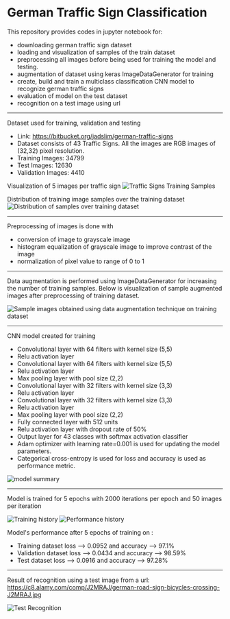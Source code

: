 # German Traffic Sign Classification
This repository provides codes in jupyter notebook for:
- downloading german traffic sign dataset
- loading and visualization of samples of the train dataset
- preprocessing all images before being used for training the model and testing.
- augmentation of dataset using keras ImageDataGenerator for training
- create, build and train a multiclass classification CNN model to recognize german traffic signs
- evaluation of model on the test dataset
- recognition on a test image using url

--------------------------------------
Dataset used for training, validation and testing
- Link: https://bitbucket.org/jadslim/german-traffic-signs
- Dataset consists of 43 Traffic Signs. All the images are RGB images of (32,32) pixel resolution.
- Training Images: 34799
- Test Images: 12630
- Validation Images: 4410

Visualization of 5 images per traffic sign
![Traffic Signs Training Samples](images/signnames_samples.jpg)

Distribution of training image samples over the training dataset
![Distribution of samples over training dataset](images/Dist_of_sample.jpg)

--------------------------------------
Preprocessing of images is done with
- conversion of image to grayscale image
- histogram equalization of grayscale image to improve contrast of the image
- normalization of pixel value to range of 0 to 1

--------------------------------------
Data augmentation is performed using ImageDataGenerator for increasing the number of training samples. Below is visualization of sample augmented images after preprocessing of training dataset.

![Sample images obtained using data augmentation technique on training dataset](images/Preprocessed_samples.jpg)

--------------------------------------
CNN model created for training
- Convolutional layer with 64 filters with kernel size (5,5)
- Relu activation layer
- Convolutional layer with 64 filters with kernel size (5,5)
- Relu activation layer
- Max pooling layer with pool size (2,2)
- Convolutional layer with 32 filters with kernel size (3,3)
- Relu activation layer
- Convolutional layer with 32 filters with kernel size (3,3)
- Relu activation layer
- Max pooling layer with pool size (2,2)
- Fully connected layer with 512 units
- Relu activation layer with dropout rate of 50%
- Output layer for 43 classes with softmax activation classifier
- Adam optimizer with learning rate=0.001 is used for updating the model parameters.
- Categorical cross-entropy is used for loss and accuracy is used as performance metric.

![model summary](images/model_summary.png)

--------------------------------------
Model is trained for 5 epochs with 2000 iterations per epoch and 50 images per iteration

![Training history](images/training.png)
![Performance history](images/Performance_history.png)

Model's performance after 5 epochs of training on :
- Training dataset loss --> 0.0952 and accuracy --> 97.1%
- Validation dataset loss --> 0.0434 and accuracy --> 98.59%
- Test dataset loss --> 0.0916 and accuracy --> 97.28%

--------------------------------------
Result of recognition using a test image from a url: https://c8.alamy.com/comp/J2MRAJ/german-road-sign-bicycles-crossing-J2MRAJ.jpg

![Test Recognition](images/url_image_recognition.png)

